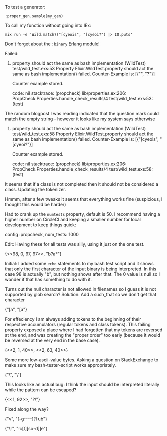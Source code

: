 To test a generator:
```
:proper_gen.sample(my_gen)
```

To call my function without going into IEx:
```
mix run -e 'Wild.match?("[cyeois", "[cyeoi?") |> IO.puts'
```

Don't forget about the `:binary` Erlang module!



Failed:


1) property should act the same as bash implementation (WildTest)
     test/wild_test.exs:53
     Property Elixir.WildTest.property should act the same as bash implementation() failed. Counter-Example is:
     [{"", "?"}]

     Counter example stored.

     code: nil
     stacktrace:
       (propcheck) lib/properties.ex:206: PropCheck.Properties.handle_check_results/4
       test/wild_test.exs:53: (test)

The random blogpost I was reading indicated that the question mark could match the empty string - however it looks like my system says otherwise


1) property should act the same as bash implementation (WildTest)
     test/wild_test.exs:58
     Property Elixir.WildTest.property should act the same as bash implementation() failed. Counter-Example is:
     [{"[cyeois", "[cyeoi?"}]

     Counter example stored.

     code: nil
     stacktrace:
       (propcheck) lib/properties.ex:206: PropCheck.Properties.handle_check_results/4
       test/wild_test.exs:58: (test)

It seems that if a class is not completed then it should not be considered a class.  Updating the tokenizer.





Hmmm, after a few tweaks it seems that everything works fine (suspicious, I thought this would be harder)

Had to crank up the `numtests` property, default is 50.  I recommend having a higher number on CircleCI and keeping a smaller number for local development to keep things quick:

config :propcheck,
  num_tests: 1000

Edit: Having these for all tests was silly, using it just on the one test.




{<<98, 0, 97, 97>>, "b?a*"}

Initial: I added some `echo` statements to my bash test script and it shows that only the first character of the input binary is being interpreted.  In this case 98 is actually "b", but nothing shows after that.  The 0 value is null so I wonder if that has something to do with it.

Turns out the null character is not allowed in filenames so I guess it is not supported by glob search?  Solution: Add a such_that so we don't get that character



{"[a", "[a"}

For effeciency I am always adding tokens to the beginning of their respective accumulators (regular tokens and class tokens).  This failing property exposed a place where I had forgotten that my tokens are reversed at the end, and was creating the "proper order" too early (because it would be reversed at the very end in the base case).



{<<2, 1, 40>>, <<2, 63, 40>>}

Some more low-ascii-value bytes.  Asking a question on StackExchange to make sure my bash-tester-script works appropriately.




{"\\", "\\"}

This looks like an actual bug: I think the input should be interpreted literally while the pattern can be escaped?




{<<1, 92>>, "?\\"}





Fixed along the way?

{"v", "[-g----]?l ub"}

{"\r", "!c[t][so-d]]e"}
